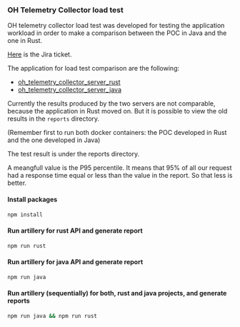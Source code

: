 ### OH Telemetry Collector load test

OH telemetry collector load test was developed for testing the application workload in order to make a comparison between the POC in Java and the one in Rust.

[Here](https://openhospital.atlassian.net/browse/OP-952) is the Jira ticket.

The application for load test comparison are the following:

- [oh_telemetry_collector_server_rust](https://github.com/goto-eof/oh_telemetry_collector_server_rust)
- [oh_telemetry_collector_server_java](https://github.com/goto-eof/oh_telemetry_collector_server_java)

Currently the results produced by the two servers are not comparable, because the application in Rust moved on. But it is possible to view the old results in the `reports` directory.

(Remember first to run both docker containers: the POC developed in Rust and the one developed in Java)

The test result is under the reports directory. 

A meangfull value is the P95 percentile. It means that 95% of all our request had a response time equal or less than the value in the report. So that less is better.

#### Install packages

```bash
npm install
```

#### Run artillery for rust API and generate report

```bash
npm run rust
```

#### Run artillery for java API and generate report

```bash
npm run java
```

#### Run artillery (sequentially) for both, rust and java projects, and generate reports

```bash
npm run java && npm run rust
```
